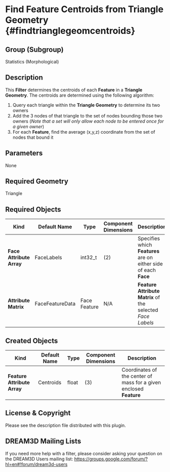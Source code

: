 Find Feature Centroids from Triangle Geometry {#findtrianglegeomcentroids}
=============

## Group (Subgroup) ##
Statistics (Morphological)

## Description ##
This **Filter** determines the centroids of each **Feature** in a **Triangle Geometry**.  The centroids are determined using the following algorithm:

1. Query each triangle within the **Triangle Geometry** to determine its two owners
2. Add the 3 nodes of that triangle to the set of nodes bounding those two owners (*Note that a set will only allow each node to be entered once for a given owner*)
3. For each **Feature**, find the average (x,y,z) coordinate from the set of nodes that bound it

## Parameters ##
None

## Required Geometry ##
Triangle

## Required Objects ##
| Kind | Default Name | Type | Component Dimensions | Description |
|------|--------------|-------------|---------|-----|
| **Face Attribute Array** | FaceLabels | int32_t | (2) | Specifies which **Features** are on either side of each **Face** |
| **Attribute Matrix** | FaceFeatureData | Face Feature | N/A | **Feature Attribute Matrix** of the selected _Face Labels_ |

## Created Objects ##
| Kind | Default Name | Type | Component Dimensions | Description |
|------|--------------|-------------|---------|-----|
| **Feature Attribute Array**  | Centroids | float | (3) | Coordinates of the center of mass for a given enclosed **Feature** |

## License & Copyright ##

Please see the description file distributed with this plugin.

## DREAM3D Mailing Lists ##

If you need more help with a filter, please consider asking your question on the DREAM3D Users mailing list:
https://groups.google.com/forum/?hl=en#!forum/dream3d-users